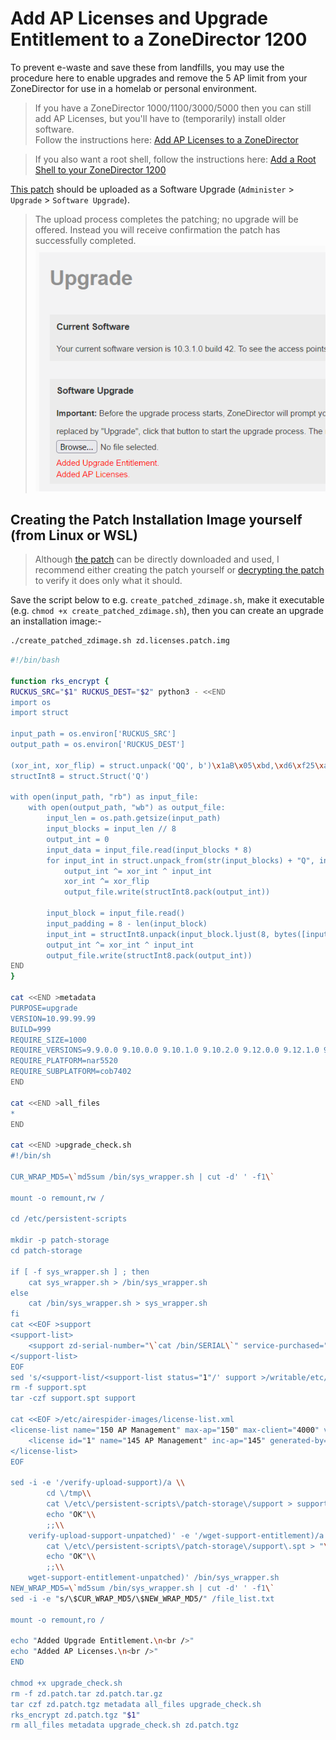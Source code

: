 # Add AP Licenses and Upgrade Entitlement to a ZoneDirector 1200

To prevent e-waste and save these from landfills, you may use the procedure here to enable upgrades and remove the 5 AP limit from your ZoneDirector for use in a homelab or personal environment.

>If you have a ZoneDirector 1000/1100/3000/5000 then you can still add AP Licenses, but you'll have to (temporarily) install older software.  
>Follow the instructions here: [Add AP Licenses to a ZoneDirector](ZDAddLicenses.md)

>If you also want a root shell, follow the instructions here: [Add a Root Shell to your ZoneDirector 1200](ZD1200AddRootShell.md)

[This patch](../images/zd.licenses.patch.img) should be uploaded as a Software Upgrade (`Administer` > `Upgrade` > `Software Upgrade`).  
> The upload process completes the patching; no upgrade will be offered. Instead you will receive confirmation the patch has successfully completed.  
> ![](../images/Support_And_Licenses_1031.png)

## Creating the Patch Installation Image yourself (from Linux or WSL)

> Although [the patch](../images/zd.licenses.patch.img) can be directly downloaded and used, I recommend either creating the patch yourself or [decrypting the patch](DecryptRuckusBackups.md) to verify it does only what it should.

Save the script below to e.g. `create_patched_zdimage.sh`, make it executable (e.g. `chmod +x create_patched_zdimage.sh`), then you can create an upgrade an installation image:-
```bash
./create_patched_zdimage.sh zd.licenses.patch.img
```

```bash
#!/bin/bash

function rks_encrypt {
RUCKUS_SRC="$1" RUCKUS_DEST="$2" python3 - <<END
import os
import struct

input_path = os.environ['RUCKUS_SRC']
output_path = os.environ['RUCKUS_DEST']

(xor_int, xor_flip) = struct.unpack('QQ', b')\x1aB\x05\xbd,\xd6\xf25\xad\xb8\xe0?T\xc58')
structInt8 = struct.Struct('Q')

with open(input_path, "rb") as input_file:
    with open(output_path, "wb") as output_file:
        input_len = os.path.getsize(input_path)
        input_blocks = input_len // 8
        output_int = 0
        input_data = input_file.read(input_blocks * 8)
        for input_int in struct.unpack_from(str(input_blocks) + "Q", input_data):
            output_int ^= xor_int ^ input_int
            xor_int ^= xor_flip
            output_file.write(structInt8.pack(output_int))
        
        input_block = input_file.read()
        input_padding = 8 - len(input_block)
        input_int = structInt8.unpack(input_block.ljust(8, bytes([input_padding | input_padding << 4])))[0]
        output_int ^= xor_int ^ input_int
        output_file.write(structInt8.pack(output_int))
END
}

cat <<END >metadata
PURPOSE=upgrade
VERSION=10.99.99.99
BUILD=999
REQUIRE_SIZE=1000
REQUIRE_VERSIONS=9.9.0.0 9.10.0.0 9.10.1.0 9.10.2.0 9.12.0.0 9.12.1.0 9.12.2.0 9.12.3.0 9.13.0.0 9.13.1.0 9.13.2.0 9.13.3.0 10.0.0.0 10.1.0.0 10.1.1.0 10.1.2.0 10.2.0.0 10.2.1.0 10.3.0.0 10.3.1.0 10.4.0.0 10.4.1.0 10.5.0
REQUIRE_PLATFORM=nar5520
REQUIRE_SUBPLATFORM=cob7402
END

cat <<END >all_files
*
END

cat <<END >upgrade_check.sh
#!/bin/sh

CUR_WRAP_MD5=\`md5sum /bin/sys_wrapper.sh | cut -d' ' -f1\`

mount -o remount,rw /

cd /etc/persistent-scripts

mkdir -p patch-storage
cd patch-storage

if [ -f sys_wrapper.sh ] ; then
    cat sys_wrapper.sh > /bin/sys_wrapper.sh
else
    cat /bin/sys_wrapper.sh > sys_wrapper.sh
fi
cat <<EOF >support
<support-list>
	<support zd-serial-number="\`cat /bin/SERIAL\`" service-purchased="904" date-start="`date +%s`" date-end="1819731540" ap-support-number="licensed" DELETABLE="false"></support>
</support-list>
EOF
sed 's/<support-list/<support-list status="1"/' support >/writable/etc/airespider/support-list.xml
rm -f support.spt
tar -czf support.spt support

cat <<EOF >/etc/airespider-images/license-list.xml
<license-list name="150 AP Management" max-ap="150" max-client="4000" value="0x0000000f" urlfiltering-ap-license="0">
    <license id="1" name="145 AP Management" inc-ap="145" generated-by="264556" serial-number="\`cat /bin/SERIAL\`" status="0" detail="" />
</license-list>
EOF

sed -i -e '/verify-upload-support)/a \\
        cd \/tmp\\
        cat \/etc\/persistent-scripts\/patch-storage\/support > support\\
        echo "OK"\\
        ;;\\
    verify-upload-support-unpatched)' -e '/wget-support-entitlement)/a \\
        cat \/etc\/persistent-scripts\/patch-storage\/support\.spt > "\/tmp\/\$1"\\
        echo "OK"\\
        ;;\\
    wget-support-entitlement-unpatched)' /bin/sys_wrapper.sh
NEW_WRAP_MD5=\`md5sum /bin/sys_wrapper.sh | cut -d' ' -f1\`
sed -i -e "s/\$CUR_WRAP_MD5/\$NEW_WRAP_MD5/" /file_list.txt

mount -o remount,ro /

echo "Added Upgrade Entitlement.\n<br />"
echo "Added AP Licenses.\n<br />"
END

chmod +x upgrade_check.sh
rm -f zd.patch.tar zd.patch.tar.gz
tar czf zd.patch.tgz metadata all_files upgrade_check.sh
rks_encrypt zd.patch.tgz "$1"
rm all_files metadata upgrade_check.sh zd.patch.tgz
```
